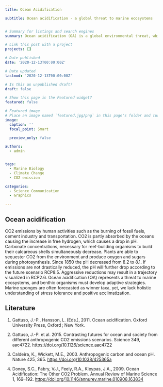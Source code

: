 ```yaml
---
title: Ocean Acidification

subtitle: Ocean acidification - a global threat to marine ecosystems


# Summary for listings and search engines
summary: Ocean acidification (OA) is a global environmental threat, which has developed since industrialization as a result of increased atmospheric carbon dioxide concentrations. Graphical Illustration by Jana Efremova using Biorender and Illustrator. 

# Link this post with a project
projects: []

# Date published
date: '2020-12-13T00:00:00Z'

# Date updated
lastmod: '2020-12-13T00:00:00Z'

# Is this an unpublished draft?
draft: false

# Show this page in the Featured widget?
featured: false

# Featured image
# Place an image named `featured.jpg/png` in this page's folder and customize its options here.
image:
  caption: ''
  focal_point: Smart

  preview_only: false

authors:
  - admin


tags:
  - Marine Biology
  - Climate Change
  - CO2 emission

categories:
  - Science Communication
  - Graphics

---
```


## Ocean acidification

CO2 emissions by human activities such as the burning of fossil fuels, cement industry and transportation. CO2 is partly absorbed by the oceans causing the increase in free hydrogen, which causes a drop in pH. Carbonate concentrations, necessary for reef-building organisms to build their calcareous shells simultaneously decrease. Plants are able to sequester CO2 from the environment and produce oxygen and sugars during photosynthesis. Since 1850 the pH decreased from 8.2 to 8.1. If emissions are not drastically reduced, the pH will further drop according to the future scenario RCP8.5. Aggressive reductions may result in a trajectory visualized in RCP2.6. Ocean acidification (OA) represents a threat to marine ecosystems, and benthic organisms must develop adaptive strategies. Marine sponges are often forecasted as winner taxa, yet, we lack holistic understanding of stress tolerance and positive acclimatization. 

## Literature
1. Gattuso, J.-P., Hansson, L. (Eds.), 2011. Ocean acidification. Oxford University Press, Oxford ; New York.
 
3. Gattuso, J.-P. et al. 2015. Contrasting futures for ocean and society from different anthropogenic CO2 emissions scenarios. Science 349, aac4722. https://doi.org/10.1126/science.aac4722
   
4. Caldeira, K., Wickett, M.E., 2003. Anthropogenic carbon and ocean pH. Nature 425, 365. https://doi.org/10.1038/425365a
   
5. Doney, S.C., Fabry, V.J., Feely, R.A., Kleypas, J.A., 2009. Ocean Acidification: The Other CO2 Problem. Annual Review of Marine Science 1, 169–192. https://doi.org/10.1146/annurev.marine.010908.163834



